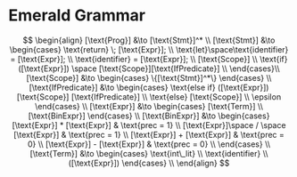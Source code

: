 # Emerald Grammar
$$
\begin{align}
[\text{Prog}] &\to [\text{Stmt}]^* \\
[\text{Stmt}] &\to \begin{cases}
    \text{return} \; [\text{Expr}]; \\
    \text{let}\space\text{identifier} = [\text{Expr}]; \\
    \text{identifier} = [\text{Expr}]; \\
    [\text{Scope}] \\
    \text{if} ([\text{Expr}]) \space [\text{Scope}][\text{IfPredicate}] \\
\end{cases}\\
[\text{Scope}] &\to \begin{cases}
    \{[\text{Stmt}]^*\}
\end{cases} \\
[\text{IfPredicate}] &\to \begin{cases}
    \text{else if} ([\text{Expr}]) [\text{Scope}] [\text{IfPredicate}] \\
    \text{else} [\text{Scope}] \\
    \epsilon
\end{cases} \\
[\text{Expr}] &\to \begin{cases}
    [\text{Term}] \\
    [\text{BinExpr}]
\end{cases} \\
[\text{BinExpr}] &\to \begin{cases}
    [\text{Expr}] * [\text{Expr}] & \text{prec = 1} \\
    [\text{Expr}]\space / \space [\text{Expr}] & \text{prec = 1} \\
    [\text{Expr}] + [\text{Expr}] & \text{prec = 0} \\
    [\text{Expr}] - [\text{Expr}] & \text{prec = 0} \\
\end{cases} \\
[\text{Term}] &\to \begin{cases}
    \text{int\_lit} \\
    \text{identifier} \\
    ([\text{Expr}])
\end{cases} \\
\end{align}
$$
